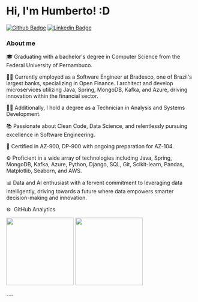 # Hi, I'm Humberto! :D

[![Github Badge](https://img.shields.io/badge/-Github-000?style=flat-square&logo=Github&logoColor=white&link=https://github.com/hlaff147)](https://github.com/hlaff147)
[![Linkedin Badge](https://img.shields.io/badge/-LinkedIn-blue?style=flat-square&logo=Linkedin&logoColor=white&link=https://www.linkedin.com/in/hlaff/)](https://www.linkedin.com/in/hlaff/)



### About me
🎓 Graduating with a bachelor's degree in Computer Science from the Federal University of Pernambuco.

👨‍💻 Currently employed as a Software Engineer at Bradesco, one of Brazil's largest banks, specializing in Open Finance. I architect and develop microservices utilizing Java, Spring, MongoDB, Kafka, and Azure, driving innovation within the financial sector.

👨‍💼 Additionally, I hold a degree as a Technician in Analysis and Systems Development.

📚 Passionate about Clean Code, Data Science, and relentlessly pursuing excellence in Software Engineering.

🚀 Certified in AZ-900, DP-900 with ongoing preparation for AZ-104.

⚙️ Proficient in a wide array of technologies including Java, Spring, MongoDB, Kafka, Azure, Python, Django, SQL, Git, Scikit-learn, Pandas, Matplotlib, Seaborn, and AWS.

📊 Data and AI enthusiast with a fervent commitment to leveraging data intelligently, driving towards a future where data empowers smarter decision-making and innovation.

⚙️ &nbsp;GitHub Analytics
<div>
<p align="left">
<img height="180em" src="https://github-readme-stats-eight-theta.vercel.app/api?username=hlaff147&show_icons=true&theme=nord&include_all_commits=true&count_private=true"/>
   <img height="180em" src="https://github-readme-stats-eight-theta.vercel.app/api/top-langs/?username=hlaff147&layout=compact&langs_count=8&theme=nord"/> 
</p>
 </div>
---
